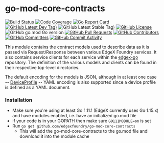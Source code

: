 # go-mod-core-contracts
[![Build Status](https://jenkins.edgexfoundry.org/view/EdgeX%20Foundry%20Project/job/edgexfoundry/job/go-mod-core-contracts/job/master/badge/icon)](https://jenkins.edgexfoundry.org/view/EdgeX%20Foundry%20Project/job/edgexfoundry/job/go-mod-core-contracts/job/master/) [![Code Coverage](https://codecov.io/gh/edgexfoundry/go-mod-core-contracts/branch/master/graph/badge.svg?token=s4Y4L22Bs0)](https://codecov.io/gh/edgexfoundry/go-mod-core-contracts) [![Go Report Card](https://goreportcard.com/badge/github.com/edgexfoundry/go-mod-core-contracts)](https://goreportcard.com/report/github.com/edgexfoundry/go-mod-core-contracts) [![GitHub Latest Dev Tag)](https://img.shields.io/github/v/tag/edgexfoundry/go-mod-core-contracts?include_prereleases&sort=semver&label=latest-dev)](https://github.com/edgexfoundry/go-mod-core-contracts/tags) ![GitHub Latest Stable Tag)](https://img.shields.io/github/v/tag/edgexfoundry/go-mod-core-contracts?sort=semver&label=latest-stable) [![GitHub License](https://img.shields.io/github/license/edgexfoundry/go-mod-core-contracts)](https://choosealicense.com/licenses/apache-2.0/) ![GitHub go.mod Go version](https://img.shields.io/github/go-mod/go-version/edgexfoundry/go-mod-core-contracts) [![GitHub Pull Requests](https://img.shields.io/github/issues-pr-raw/edgexfoundry/go-mod-core-contracts)](https://github.com/edgexfoundry/go-mod-core-contracts/pulls) [![GitHub Contributors](https://img.shields.io/github/contributors/edgexfoundry/go-mod-core-contracts)](https://github.com/edgexfoundry/go-mod-core-contracts/contributors) [![GitHub Committers](https://img.shields.io/badge/team-committers-green)](https://github.com/orgs/edgexfoundry/teams/go-mod-core-contracts-committers/members) [![GitHub Commit Activity](https://img.shields.io/github/commit-activity/m/edgexfoundry/go-mod-core-contracts)](https://github.com/edgexfoundry/go-mod-core-contracts/commits)

This module contains the contract models used to describe data as it is passed via Request/Response between various
EdgeX Foundry services. It also contains service clients for each service within the
[edgex-go](https://github.com/edgexfoundry/edgex-go) repository. The definition of the various models and clients can
be found in their respective top-level directories.

The default encoding for the models is JSON, although in at least one case --
[DeviceProfile](https://github.com/edgexfoundry/go-mod-core-contracts/blob/master/models/deviceprofile.go) --
YAML encoding is also supported since a device profile is defined as a YAML document.

### Installation ###
* Make sure you're using at least Go 1.11.1 (EdgeX currently uses Go 1.15.x) and have modules enabled, i.e. have an initialized  go.mod file 
* If your code is in your GOPATH then make sure ```GO111MODULE=on``` is set
* Run ```go get github.com/edgexfoundry/go-mod-core-contracts```
    * This will add the go-mod-core-contracts to the go.mod file and download it into the module cache
